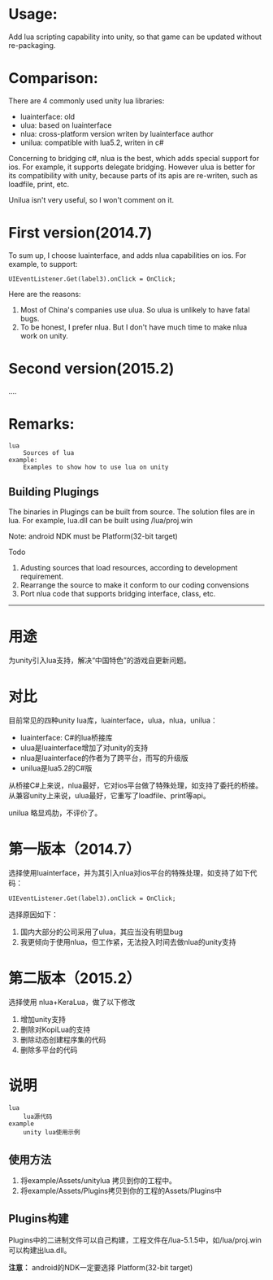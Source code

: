 # Usage: #
Add lua scripting capability into unity, so that game can be updated without re-packaging.

# Comparison: #
There are 4 commonly used unity lua libraries:

- luainterface: old
- ulua: based on luainterface
- nlua: cross-platform version writen by luainterface author
- unilua: compatible with lua5.2, writen in c#

Concerning to bridging c#, nlua is the best, which adds special support for ios. For example, it supports delegate bridging. However ulua is better for its compatibility with unity, because parts of its apis are re-writen, such as loadfile, print, etc.

Unilua isn't very useful, so I won't comment on it.

# First version(2014.7) #
To sum up, I choose luainterface, and adds nlua capabilities on ios. For example, to support:

    UIEventListener.Get(label3).onClick = OnClick;

Here are the reasons:

1. Most of China's companies use ulua. So ulua is unlikely to have fatal bugs.
1. To be honest, I prefer nlua. But I don't have much time to make nlua work on unity.

# Second version(2015.2) #

....

# Remarks: #
    lua
    	Sources of lua
    example:
    	Examples to show how to use lua on unity
	
## Building Plugings ##
The binaries in Plugings can be built from source. The solution files are in lua. For example, lua.dll can be built using /lua/proj.win

Note: android NDK must be Platform(32-bit target)

Todo
1. Adusting sources that load resources, according to development requirement.
1. Rearrange the source to make it conform to our coding convensions
1. Port nlua code that supports bridging interface, class, etc.

---------- 

# 用途 #
为unity引入lua支持，解决“中国特色”的游戏自更新问题。

# 对比 #
目前常见的四种unity lua库，luainterface，ulua，nlua，unilua：

- luainterface: C#的lua桥接库
- ulua是luainterface增加了对unity的支持
- nlua是luainterface的作者为了跨平台，而写的升级版
- unilua是lua5.2的C#版

从桥接C#上来说，nlua最好，它对ios平台做了特殊处理，如支持了委托的桥接。
从兼容unity上来说，ulua最好，它重写了loadfile、print等api。

unilua 略显鸡肋，不评价了。

# 第一版本（2014.7） #

选择使用luainterface，并为其引入nlua对ios平台的特殊处理，如支持了如下代码：

    UIEventListener.Get(label3).onClick = OnClick;

选择原因如下：

1. 国内大部分的公司采用了ulua，其应当没有明显bug
1. 我更倾向于使用nlua，但工作紧，无法投入时间去做nlua的unity支持

# 第二版本（2015.2） #

选择使用 nlua+KeraLua，做了以下修改

1. 增加unity支持
1. 删除对KopiLua的支持
1. 删除动态创建程序集的代码
1. 删除多平台的代码

# 说明 #

    lua
        lua源代码
    example
        unity lua使用示例

## 使用方法 ##
1. 将example/Assets/unitylua 拷贝到你的工程中。
2. 将example/Assets/Plugins拷贝到你的工程的Assets/Plugins中

## Plugins构建 ##
Plugins中的二进制文件可以自己构建，工程文件在/lua-5.1.5中，如/lua/proj.win可以构建出lua.dll。

**注意：** android的NDK一定要选择 Platform(32-bit target)
